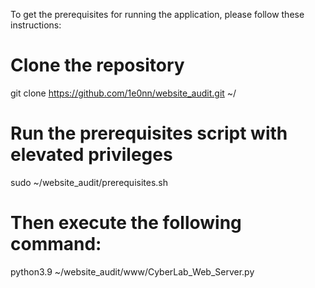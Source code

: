 To get the prerequisites for running the application, please follow these instructions:

# Clone the repository
git clone https://github.com/1e0nn/website_audit.git ~/

# Run the prerequisites script with elevated privileges
sudo ~/website_audit/prerequisites.sh

# Then execute the following command:
python3.9 ~/website_audit/www/CyberLab_Web_Server.py
